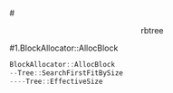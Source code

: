 #<center>rbtree</center>

#1.BlockAllocator::AllocBlock

```cpp
BlockAllocator::AllocBlock
--Tree::SearchFirstFitBySize
----Tree::EffectiveSize
```
